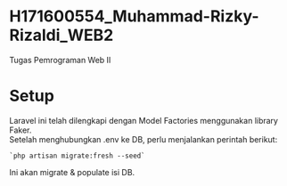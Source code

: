 # H171600554_Muhammad-Rizky-Rizaldi_WEB2
Tugas Pemrograman Web II

# Setup
Laravel ini telah dilengkapi dengan Model Factories menggunakan library Faker.  
Setelah menghubungkan .env ke DB, perlu menjalankan perintah berikut:  
  
	`php artisan migrate:fresh --seed`  
	
Ini akan migrate & populate isi DB.  
